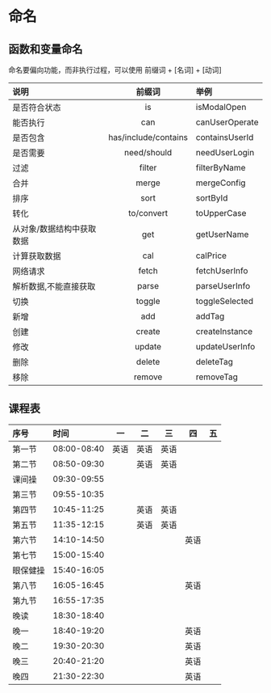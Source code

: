 # 命名

## 函数和变量命名
命名要偏向功能，而非执行过程，可以使用 前缀词 + [名词] + [动词]

| 说明  |  前缀词  |  举例 |
| :-- | :--:  | :-- | 
| 是否符合状态  | is  | isModalOpen |
| 能否执行  | can | canUserOperate |
| 是否包含  | has/include/contains | containsUserId |
| 是否需要  | need/should | needUserLogin |
| 过滤  | filter | filterByName |
| 合并  | merge | mergeConfig |
| 排序  | sort | sortById |
| 转化  | to/convert | toUpperCase |
| 从对象/数据结构中获取数据  | get | getUserName |
| 计算获取数据  | cal | calPrice |
| 网络请求  | fetch | fetchUserInfo |
| 解析数据,不能直接获取  | parse | parseUserInfo |
| 切换  | toggle | toggleSelected |
| 新增  | add | addTag |
| 创建  | create | createInstance |
| 修改  | update | updateUserInfo |
| 删除  | delete | deleteTag |
| 移除  | remove | removeTag |
## 课程表

| 序号 |  时间  |  一 | 二 | 三 | 四 | 五 |
| :-- | :-- | :--: | :--: | :--: | :--: | :--: |
| 第一节 | 08:00-08:40 | 英语 | 英语 | 英语 | | |
| 第二节 | 08:50-09:30 | | 英语 | 英语 | | |
| 课间操 | 09:30-09:55 | | |  | | |
| 第三节 | 09:55-10:35 | | |  | | |
| 第四节 | 10:45-11:25 | | 英语 | 英语 | | |
| 第五节 | 11:35-12:15 | | 英语 | 英语 | | |
| 第六节 | 14:10-14:50 | | |  | 英语 | |
| 第七节 | 15:00-15:40 | | |  | | |
| 眼保健操 | 15:40-16:05 | | |  | | |
| 第八节 | 16:05-16:45 | | |  | 英语 | |
| 第九节 | 16:55-17:35 | | |  | | |
| 晚读 | 18:30-18:40 | | |  | | |
| 晚一 | 18:40-19:20 | | |  | 英语 |  |
| 晚二 | 19:30-20:30 | | |  | 英语 | |
| 晚三 | 20:40-21:20 | | |  | 英语 | |
| 晚四 | 21:30-22:30 | | |  | 英语 | |
